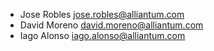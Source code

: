 - Jose Robles jose.robles@alliantum.com
- David Moreno david.moreno@alliantum.com
- Iago Alonso iago.alonso@alliantum.com
